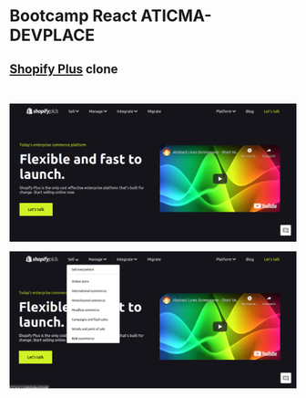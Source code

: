 # Bootcamp React ATICMA-DEVPLACE

## [Shopify Plus](https://www.shopify.com/plus) clone

<br>

![Header](screenshots/header.png "Header")

![Dropdown](screenshots/dropdown.png "Dropdown")
